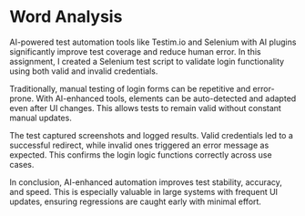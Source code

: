 # Word Analysis
AI-powered test automation tools like Testim.io and Selenium with AI plugins significantly improve test coverage and reduce human error. In this assignment, I created a Selenium test script to validate login functionality using both valid and invalid credentials.

Traditionally, manual testing of login forms can be repetitive and error-prone. With AI-enhanced tools, elements can be auto-detected and adapted even after UI changes. This allows tests to remain valid without constant manual updates.

The test captured screenshots and logged results. Valid credentials led to a successful redirect, while invalid ones triggered an error message as expected. This confirms the login logic functions correctly across use cases.

In conclusion, AI-enhanced automation improves test stability, accuracy, and speed. This is especially valuable in large systems with frequent UI updates, ensuring regressions are caught early with minimal effort.